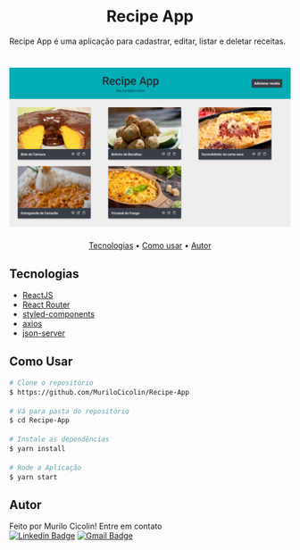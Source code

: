 <h1 align="center">Recipe App</h1
<p align="center">Recipe App é uma aplicação para cadastrar, editar, listar e deletar receitas.</p>

<h1 align="center">
  <img alt="Recipe-App" title="#Recipe-App" src="./github/screenshot.png" />
</h1>

<p align="center">
 <a href="#tecnologias">Tecnologias</a> •  
 <a href="#como-usar">Como usar</a> • 
 <a href="#autor">Autor</a>
</p>



## Tecnologias

-  [ReactJS](https://reactjs.org/)
-  [React Router ](https://github.com/ReactTraining/react-router)
-  [styled-components](https://www.styled-components.com/)
-  [axios](https://github.com/axios/axios)
-  [json-server](https://github.com/typicode/json-server)

## Como Usar

```bash
# Clone o repositório
$ https://github.com/MuriloCicolin/Recipe-App

# Vá para pasta do repositório
$ cd Recipe-App

# Instale as dependências 
$ yarn install

# Rode a Aplicação
$ yarn start
```

## Autor
Feito por Murilo Cicolin! Entre em contato <br/>
 [![Linkedin Badge](https://img.shields.io/badge/-Murilo-blue?style=flat-square&logo=Linkedin&logoColor=white&link=https://www.linkedin.com/in/murilo-cicolin/)](https://www.linkedin.com/in/murilo-cicolin/) 
[![Gmail Badge](https://img.shields.io/badge/-mu.cicolin@gmail.com-c14438?style=flat-square&logo=Gmail&logoColor=white&link=mailto:mu.cicolin@gmail.com)](mailto:mu.cicolin@gmail.com)


 

